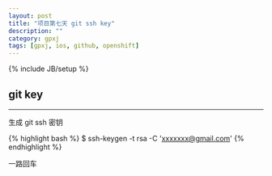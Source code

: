 ```yaml
---
layout: post
title: "项目第七天 git ssh key"
description: ""
category: gpxj
tags: [gpxj, ios, github, openshift]
---
```

{% include JB/setup %}

## git key
---

生成 git ssh 密钥

{% highlight bash %}
$ ssh-keygen -t rsa -C 'xxxxxxx@gmail.com'
{% endhighlight %}

一路回车
